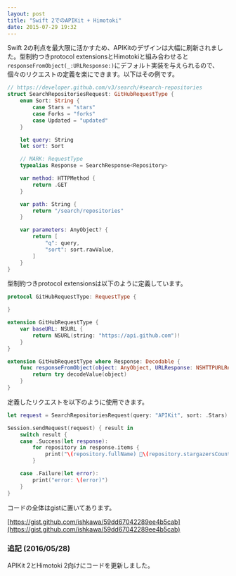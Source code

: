 ```yaml
---
layout: post
title: "Swift 2でのAPIKit + Himotoki"
date: 2015-07-29 19:32
---
```


Swift 2の利点を最大限に活かすため、APIKitのデザインは大幅に刷新されました。型制約つきprotocol extensionsとHimotokiと組み合わせると`responseFromObject(_:URLResponse:)`にデフォルト実装を与えられるので、個々のリクエストの定義を楽にできます。以下はその例です。

```swift
// https://developer.github.com/v3/search/#search-repositories
struct SearchRepositoriesRequest: GitHubRequestType {
    enum Sort: String {
        case Stars = "stars"
        case Forks = "forks"
        case Updated = "updated"
    }

    let query: String
    let sort: Sort

    // MARK: RequestType
    typealias Response = SearchResponse<Repository>

    var method: HTTPMethod {
        return .GET
    }

    var path: String {
        return "/search/repositories"
    }

    var parameters: AnyObject? {
        return [
            "q": query,
            "sort": sort.rawValue,
        ]
    }
}
```

型制約つきprotocol extensionsは以下のように定義しています。

```swift
protocol GitHubRequestType: RequestType {

}

extension GitHubRequestType {
    var baseURL: NSURL {
        return NSURL(string: "https://api.github.com")!
    }
}

extension GitHubRequestType where Response: Decodable {
    func responseFromObject(object: AnyObject, URLResponse: NSHTTPURLResponse) throws -> Response {
        return try decodeValue(object)
    }
}
```

定義したリクエストを以下のように使用できます。

```swift
let request = SearchRepositoriesRequest(query: "APIKit", sort: .Stars)

Session.sendRequest(request) { result in
    switch result {
    case .Success(let response):
        for repository in response.items {
            print("\(repository.fullName) 🌟\(repository.stargazersCount)")
        }

    case .Failure(let error):
        print("error: \(error)")
    }
}
```

コードの全体はgistに置いてあります。

[https://gist.github.com/ishkawa/59dd67042289ee4b5cab](https://gist.github.com/ishkawa/59dd67042289ee4b5cab)

### 追記 (2016/05/28)

APIKit 2とHimotoki 2向けにコードを更新しました。
